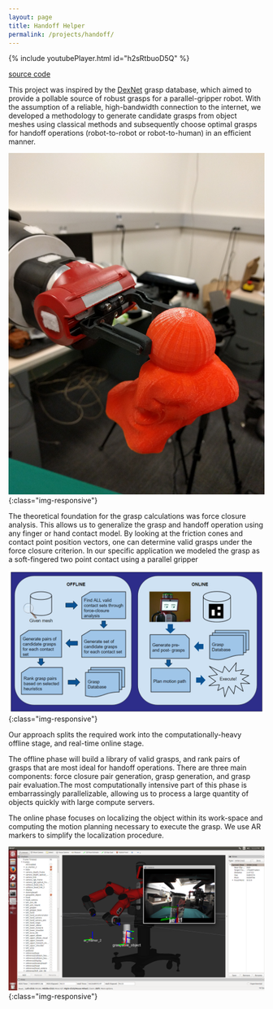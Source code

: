 ```yaml
---
layout: page
title: Handoff Helper
permalink: /projects/handoff/
---
```


{% include youtubePlayer.html id="h2sRtbuoD5Q" %}

[source code](https://github.com/akumaraguru/ee106b/tree/master/project4)

This project was inspired by the [DexNet](https://berkeleyautomation.github.io/dex-net/) grasp database, which aimed to provide a pollable source of robust grasps for a parallel-gripper robot. With the assumption of a reliable, high-bandwidth connection to the internet, we developed a methodology to generate candidate grasps from object meshes using classical methods and subsequently choose optimal grasps for handoff operations (robot-to-robot or robot-to-human) in an efficient manner.

![Closeup of a grasp optimal for handoff](/assets/images/handoff-closeup.jpg){:class="img-responsive"}

The theoretical foundation for the grasp calculations was force closure analysis. This allows us to generalize the grasp and handoff operation using any finger or hand contact model. By looking at the friction cones and contact point position vectors, one can determine valid grasps under the force closure criterion. In our specific application we modeled the grasp as a soft-fingered two point contact using a parallel gripper

![Software Architecture](/assets/images/handoff-arch.png){:class="img-responsive"}

Our approach splits the required work into the computationally-heavy offline stage, and real-time online stage. 

The offline phase will build a library of valid grasps, and rank pairs of grasps that are most ideal for handoff operations. There are three main components: force closure pair generation, grasp generation, and grasp pair evaluation.The most computationally intensive part of this phase is embarrassingly parallelizable, allowing us to process a large quantity of objects quickly with large compute servers.

The online phase focuses on localizing the object within its work-space and computing the motion planning necessary to execute the grasp. We use AR markers to simplify the localization procedure.

![Software Visualization](/assets/images/handoff-rviz.png){:class="img-responsive"}
